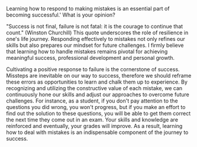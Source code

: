 Learning how to respond to making mistakes is an essential part of becoming successful.' What is your opinion?
 
"Success is not final, failure is not fatal: it is the courage to continue that count." (Winston Churchill) This quote underscores the role of resilience in one's life journey. Responding effectively to mistakes not only refines our skills but also prepares our mindset for future challenges. I firmly believe that learning how to handle mistakes remains pivotal for achieving meaningful success, professional development and personal growth.
 
Cultivating a positive response to failure is the cornerstone of success. Missteps are inevitable on our way to success, therefore we should reframe these errors as opportunities to learn and chalk them up to experience. By recognizing and utilizing the constructive value of each mistake, we can continuously hone our skills and adjust our approaches to overcome future challenges. For instance, as a student, if you don't pay attention to the questions you did wrong, you won't progress, but if you make an effort to find out the solution to these questions, you will be able to get them correct the next time they come out in an exam. Your skills and knowledge are reinforced and eventually, your grades will improve. As a result, learning how to deal with mistakes is an indispensable component of the journey to success.
 

